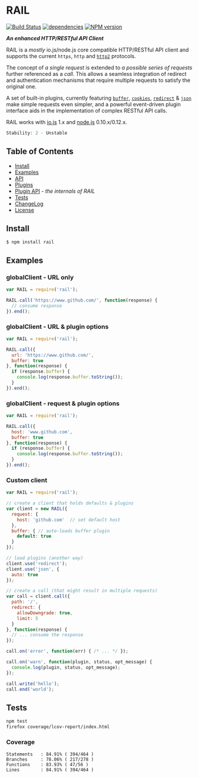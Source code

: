 # RAIL

[![Build Status](https://secure.travis-ci.org/skenqbx/rail.png)](http://travis-ci.org/skenqbx/rail)
[![dependencies](https://david-dm.org/skenqbx/rail.svg)](https://github.com/skenqbx/rail)
[![NPM version](https://img.shields.io/npm/v/rail.svg?style=flat-square)](https://www.npmjs.com/package/rail)

**_An enhanced HTTP/RESTful API Client_**

RAIL is a _mostly_ io.js/node.js core compatible HTTP/RESTful API client and supports the current `https`, `http` and [`http2`](https://www.npmjs.com/package/http2) protocols.

The concept of _a single request_ is extended to _a possible series of requests_ further referenced as a _call_.
This allows a seamless integration of redirect and authentication mechanisms that require multiple requests to satisfy the original one.

A set of built-in plugins, currently featuring [`buffer`](./doc/plugins.markdown#buffer), [`cookies`](./doc/plugins.markdown#cookies), [`redirect`](./doc/plugins.markdown#redirect) & [`json`](./doc/plugins.markdown#json) make simple requests even simpler,
and a powerful event-driven plugin interface aids in the implementation of complex RESTful API calls.

RAIL works with [io.js](https://iojs.org/) 1.x and [node.js](https://nodejs.org/) 0.10.x/0.12.x.

```js
Stability: 2 - Unstable
```

## Table of Contents

  - [Install](#install)
  - [Examples](#examples)
  - [API](./doc/api.markdown)
  - [Plugins](./doc/plugins.markdown)
  - [Plugin API](./doc/plugin-api.markdown) - _the internals of RAIL_
  - [Tests](#tests)
  - [ChangeLog](./CHANGELOG.markdown)
  - [License](./LICENSE)

## Install

```
$ npm install rail
```

## Examples

### globalClient - URL only

```js
var RAIL = require('rail');

RAIL.call('https://www.github.com/', function(response) {
  // consume response
}).end();
```

### globalClient - URL & plugin options

```js
var RAIL = require('rail');

RAIL.call({
  url: 'https://www.github.com/',
  buffer: true
}, function(response) {
  if (response.buffer) {
    console.log(response.buffer.toString());
  }
}).end();
```

### globalClient - request & plugin options

```js
var RAIL = require('rail');

RAIL.call({
  host: 'www.github.com',
  buffer: true
}, function(response) {
  if (response.buffer) {
    console.log(response.buffer.toString());
  }
}).end();
```

### Custom client

```js
var RAIL = require('rail');

// create a client that holds defaults & plugins
var client = new RAIL({
  request: {
    host: 'github.com'  // set default host
  },
  buffer: { // auto-loads buffer plugin
    default: true
  }
});

// load plugins (another way)
client.use('redirect');
client.use('json', {
  auto: true
});

// create a call (that might result in multiple requests)
var call = client.call({
  path: '/',
  redirect: {
    allowDowngrade: true,
    limit: 5
  }
}, function(response) {
  // ... consume the response
});

call.on('error', function(err) { /* ... */ });

call.on('warn', function(plugin, status, opt_message) {
  console.log(plugin, status, opt_message);
});

call.write('hello');
call.end('world');
```

## Tests

```bash
npm test
firefox coverage/lcov-report/index.html
```

### Coverage

```
Statements   : 84.91% ( 394/464 )
Branches     : 78.06% ( 217/278 )
Functions    : 83.93% ( 47/56 )
Lines        : 84.91% ( 394/464 )
```
